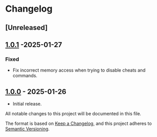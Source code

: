# Changelog

## [Unreleased]

## [1.0.1] -2025-01-27

### Fixed

- Fix incorrect memory access when trying to disable cheats and commands.

## [1.0.0] - 2025-01-26

- Initial release.

All notable changes to this project will be documented in this file.

[1.0.1]: https://github.com/mrmagic2020/MForceAchievements/releases/v1.0.1
[1.0.0]: https://github.com/mrmagic2020/MForceAchievements/releases/v1.0.0

The format is based on [Keep a Changelog](https://keepachangelog.com/en/1.0.0/),
and this project adheres to [Semantic Versioning](https://semver.org/spec/v2.0.0.html).
